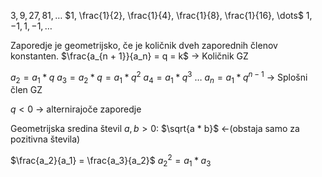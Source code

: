 $3, 9, 27, 81, \dots$
$1, \frac{1}{2}, \frac{1}{4}, \frac{1}{8}, \frac{1}{16}, \dots$
$1, -1, 1, -1, \dots$

Zaporedje je geometrijsko, če je količnik dveh zaporednih členov konstanten.
$\frac{a_{n + 1}}{a_n} = q = k$ -> Količnik GZ

$a_2 = a_1 * q$
$a_3 = a_2 * q = a_1 * q^2$
$a_4 = a_1 * q^3$
$\dots$
$a_n = a_1 * q^{n - 1}$ -> Splošni člen GZ

$q < 0$ -> alternirajoče zaporedje

Geometrijska sredina števil $a, b > 0$: $\sqrt{a * b}$ <-(obstaja samo za pozitivna števila)

$\frac{a_2}{a_1} = \frac{a_3}{a_2}$
$a_2^2 = a_1 * a_3$